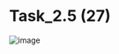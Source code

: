 # Task_2.5 (27)
![image](https://user-images.githubusercontent.com/90614890/168302601-f718e81c-7436-4ef9-837c-8719198aedab.png)
